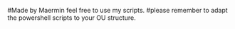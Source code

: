 #Made by Maermin feel free to use my scripts.
#please remember to adapt the powershell scripts to your OU structure.

